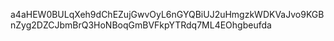 a4aHEW0BULqXeh9dChEZujGwvOyL6nGYQBiUJ2uHmgzkWDKVaJvo9KGBnZyg2DZCJbmBrQ3HoNBoqGmBVFkpYTRdq7ML4EOhgbeufda
